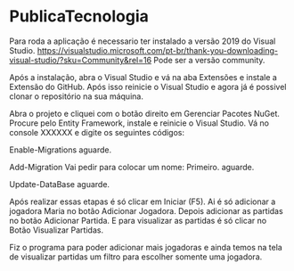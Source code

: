 # PublicaTecnologia

Para roda a aplicação é necessario ter instalado a versão 2019 do Visual Studio.
https://visualstudio.microsoft.com/pt-br/thank-you-downloading-visual-studio/?sku=Community&rel=16
Pode ser a versão community.

Após a instalação, abra o Visual Studio e vá na aba Extensões e instale a Extensão do GitHub.
Após isso reinicie o Visual Studio e agora já é possivel clonar o repositório na sua máquina.

Abra o projeto e cliquei com o botão direito em Gerenciar Pacotes NuGet.
Procure pelo Entity Framework, instale e reinicie o Visual Studio.
Vá no console XXXXXX e digite os seguintes códigos:

Enable-Migrations
aguarde.

Add-Migration
Vai pedir para colocar um nome: Primeiro.
aguarde.

Update-DataBase
aguarde.

Após realizar essas etapas é só clicar em Iniciar (F5).
Ai é só adicionar a jogadora Maria no botão Adicionar Jogadora.
Depois adicionar as partidas no botão Adicionar Partida.
E para visualizar as partidas é só clicar no Botão Visualizar Partidas.

Fiz o programa para poder adicionar mais jogadoras e ainda temos na tela de visualizar partidas um filtro para escolher somente uma jogadora.
